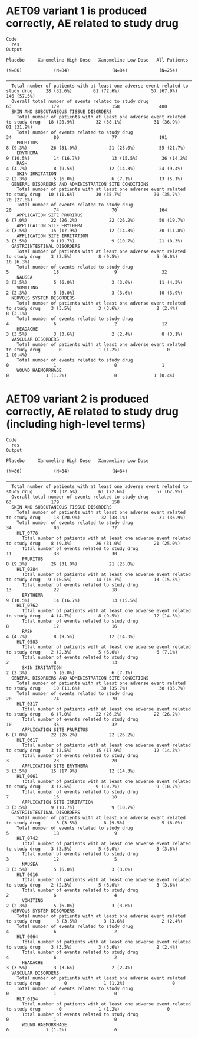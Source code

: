 # AET09 variant 1 is produced correctly, AE related to study drug

    Code
      res
    Output
                                                                                          Placebo     Xanomeline High Dose   Xanomeline Low Dose   All Patients
                                                                                           (N=86)            (N=84)                (N=84)            (N=254)   
      —————————————————————————————————————————————————————————————————————————————————————————————————————————————————————————————————————————————————————————
      Total number of patients with at least one adverse event related to study drug     28 (32.6%)        61 (72.6%)            57 (67.9%)        146 (57.5%) 
      Overall total number of events related to study drug                                   63               179                    158               400     
      SKIN AND SUBCUTANEOUS TISSUE DISORDERS                                                                                                                   
        Total number of patients with at least one adverse event related to study drug   18 (20.9%)        32 (38.1%)            31 (36.9%)         81 (31.9%) 
        Total number of events related to study drug                                         34                80                    77                191     
        PRURITUS                                                                          8 (9.3%)         26 (31.0%)            21 (25.0%)         55 (21.7%) 
        ERYTHEMA                                                                         9 (10.5%)         14 (16.7%)            13 (15.5%)         36 (14.2%) 
        RASH                                                                              4 (4.7%)          8 (9.5%)             12 (14.3%)         24 (9.4%)  
        SKIN IRRITATION                                                                   2 (2.3%)          5 (6.0%)              6 (7.1%)          13 (5.1%)  
      GENERAL DISORDERS AND ADMINISTRATION SITE CONDITIONS                                                                                                     
        Total number of patients with at least one adverse event related to study drug   10 (11.6%)        30 (35.7%)            30 (35.7%)         70 (27.6%) 
        Total number of events related to study drug                                         20                74                    70                164     
        APPLICATION SITE PRURITUS                                                         6 (7.0%)         22 (26.2%)            22 (26.2%)         50 (19.7%) 
        APPLICATION SITE ERYTHEMA                                                         3 (3.5%)         15 (17.9%)            12 (14.3%)         30 (11.8%) 
        APPLICATION SITE IRRITATION                                                       3 (3.5%)         9 (10.7%)              9 (10.7%)         21 (8.3%)  
      GASTROINTESTINAL DISORDERS                                                                                                                               
        Total number of patients with at least one adverse event related to study drug    3 (3.5%)          8 (9.5%)              5 (6.0%)          16 (6.3%)  
        Total number of events related to study drug                                         5                 18                     9                 32     
        NAUSEA                                                                            3 (3.5%)          5 (6.0%)              3 (3.6%)          11 (4.3%)  
        VOMITING                                                                          2 (2.3%)          5 (6.0%)              3 (3.6%)          10 (3.9%)  
      NERVOUS SYSTEM DISORDERS                                                                                                                                 
        Total number of patients with at least one adverse event related to study drug    3 (3.5%)          3 (3.6%)              2 (2.4%)           8 (3.1%)  
        Total number of events related to study drug                                         4                 6                      2                 12     
        HEADACHE                                                                          3 (3.5%)          3 (3.6%)              2 (2.4%)           8 (3.1%)  
      VASCULAR DISORDERS                                                                                                                                       
        Total number of patients with at least one adverse event related to study drug       0              1 (1.2%)                  0              1 (0.4%)  
        Total number of events related to study drug                                         0                 1                      0                 1      
        WOUND HAEMORRHAGE                                                                    0              1 (1.2%)                  0              1 (0.4%)  

# AET09 variant 2 is produced correctly, AE related to study drug (including high-level terms)

    Code
      res
    Output
                                                                                            Placebo     Xanomeline High Dose   Xanomeline Low Dose
                                                                                             (N=86)            (N=84)                (N=84)       
      ————————————————————————————————————————————————————————————————————————————————————————————————————————————————————————————————————————————
      Total number of patients with at least one adverse event related to study drug       28 (32.6%)        61 (72.6%)            57 (67.9%)     
      Overall total number of events related to study drug                                     63               179                    158        
      SKIN AND SUBCUTANEOUS TISSUE DISORDERS                                                                                                      
        Total number of patients with at least one adverse event related to study drug     18 (20.9%)        32 (38.1%)            31 (36.9%)     
        Total number of events related to study drug                                           34                80                    77         
        HLT_0778                                                                                                                                  
          Total number of patients with at least one adverse event related to study drug    8 (9.3%)         26 (31.0%)            21 (25.0%)     
          Total number of events related to study drug                                         11                38                    30         
          PRURITUS                                                                          8 (9.3%)         26 (31.0%)            21 (25.0%)     
        HLT_0284                                                                                                                                  
          Total number of patients with at least one adverse event related to study drug   9 (10.5%)         14 (16.7%)            13 (15.5%)     
          Total number of events related to study drug                                         13                22                    18         
          ERYTHEMA                                                                         9 (10.5%)         14 (16.7%)            13 (15.5%)     
        HLT_0762                                                                                                                                  
          Total number of patients with at least one adverse event related to study drug    4 (4.7%)          8 (9.5%)             12 (14.3%)     
          Total number of events related to study drug                                         8                 12                    16         
          RASH                                                                              4 (4.7%)          8 (9.5%)             12 (14.3%)     
        HLT_0583                                                                                                                                  
          Total number of patients with at least one adverse event related to study drug    2 (2.3%)          5 (6.0%)              6 (7.1%)      
          Total number of events related to study drug                                         2                 8                     13         
          SKIN IRRITATION                                                                   2 (2.3%)          5 (6.0%)              6 (7.1%)      
      GENERAL DISORDERS AND ADMINISTRATION SITE CONDITIONS                                                                                        
        Total number of patients with at least one adverse event related to study drug     10 (11.6%)        30 (35.7%)            30 (35.7%)     
        Total number of events related to study drug                                           20                74                    70         
        HLT_0317                                                                                                                                  
          Total number of patients with at least one adverse event related to study drug    6 (7.0%)         22 (26.2%)            22 (26.2%)     
          Total number of events related to study drug                                         10                35                    32         
          APPLICATION SITE PRURITUS                                                         6 (7.0%)         22 (26.2%)            22 (26.2%)     
        HLT_0617                                                                                                                                  
          Total number of patients with at least one adverse event related to study drug    3 (3.5%)         15 (17.9%)            12 (14.3%)     
          Total number of events related to study drug                                         3                 23                    20         
          APPLICATION SITE ERYTHEMA                                                         3 (3.5%)         15 (17.9%)            12 (14.3%)     
        HLT_0061                                                                                                                                  
          Total number of patients with at least one adverse event related to study drug    3 (3.5%)         9 (10.7%)              9 (10.7%)     
          Total number of events related to study drug                                         7                 16                    18         
          APPLICATION SITE IRRITATION                                                       3 (3.5%)         9 (10.7%)              9 (10.7%)     
      GASTROINTESTINAL DISORDERS                                                                                                                  
        Total number of patients with at least one adverse event related to study drug      3 (3.5%)          8 (9.5%)              5 (6.0%)      
        Total number of events related to study drug                                           5                 18                     9         
        HLT_0742                                                                                                                                  
          Total number of patients with at least one adverse event related to study drug    3 (3.5%)          5 (6.0%)              3 (3.6%)      
          Total number of events related to study drug                                         3                 12                     5         
          NAUSEA                                                                            3 (3.5%)          5 (6.0%)              3 (3.6%)      
        HLT_0016                                                                                                                                  
          Total number of patients with at least one adverse event related to study drug    2 (2.3%)          5 (6.0%)              3 (3.6%)      
          Total number of events related to study drug                                         2                 6                      4         
          VOMITING                                                                          2 (2.3%)          5 (6.0%)              3 (3.6%)      
      NERVOUS SYSTEM DISORDERS                                                                                                                    
        Total number of patients with at least one adverse event related to study drug      3 (3.5%)          3 (3.6%)              2 (2.4%)      
        Total number of events related to study drug                                           4                 6                      2         
        HLT_0064                                                                                                                                  
          Total number of patients with at least one adverse event related to study drug    3 (3.5%)          3 (3.6%)              2 (2.4%)      
          Total number of events related to study drug                                         4                 6                      2         
          HEADACHE                                                                          3 (3.5%)          3 (3.6%)              2 (2.4%)      
      VASCULAR DISORDERS                                                                                                                          
        Total number of patients with at least one adverse event related to study drug         0              1 (1.2%)                  0         
        Total number of events related to study drug                                           0                 1                      0         
        HLT_0154                                                                                                                                  
          Total number of patients with at least one adverse event related to study drug       0              1 (1.2%)                  0         
          Total number of events related to study drug                                         0                 1                      0         
          WOUND HAEMORRHAGE                                                                    0              1 (1.2%)                  0         

